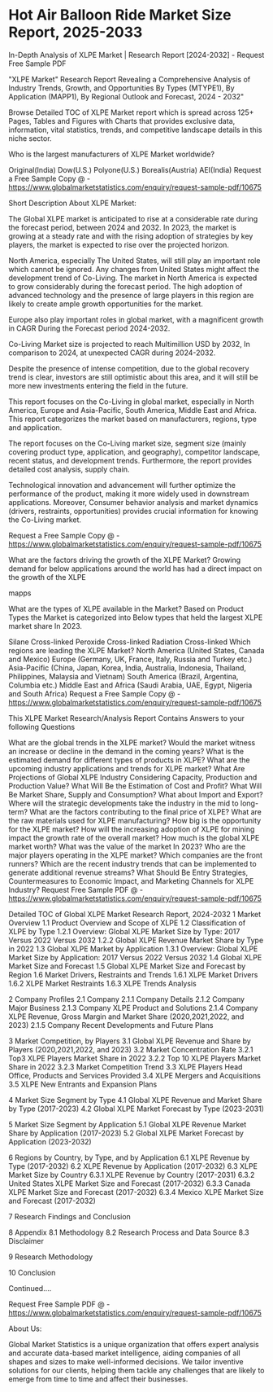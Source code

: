 <H1>Hot Air Balloon Ride Market Size Report, 2025-2033</H1>
In-Depth Analysis of XLPE Market | Research Report [2024-2032] - Request Free Sample PDF

"XLPE Market" Research Report Revealing a Comprehensive Analysis of Industry Trends, Growth, and Opportunities By Types (MTYPE1), By Application (MAPP1), By Regional Outlook and Forecast, 2024 - 2032"

Browse Detailed TOC of XLPE Market report which is spread across 125+ Pages, Tables and Figures with Charts that provides exclusive data, information, vital statistics, trends, and competitive landscape details in this niche sector.

Who is the largest manufacturers of XLPE Market worldwide?

Original(India)
Dow(U.S.)
Polyone(U.S.)
Borealis(Austria)
AEI(India)
Request a Free Sample Copy @ - https://www.globalmarketstatistics.com/enquiry/request-sample-pdf/10675

Short Description About XLPE Market:

The Global XLPE market is anticipated to rise at a considerable rate during the forecast period, between 2024 and 2032. In 2023, the market is growing at a steady rate and with the rising adoption of strategies by key players, the market is expected to rise over the projected horizon.

North America, especially The United States, will still play an important role which cannot be ignored. Any changes from United States might affect the development trend of Co-Living. The market in North America is expected to grow considerably during the forecast period. The high adoption of advanced technology and the presence of large players in this region are likely to create ample growth opportunities for the market.

Europe also play important roles in global market, with a magnificent growth in CAGR During the Forecast period 2024-2032.

Co-Living Market size is projected to reach Multimillion USD by 2032, In comparison to 2024, at unexpected CAGR during 2024-2032.

Despite the presence of intense competition, due to the global recovery trend is clear, investors are still optimistic about this area, and it will still be more new investments entering the field in the future.

This report focuses on the Co-Living in global market, especially in North America, Europe and Asia-Pacific, South America, Middle East and Africa. This report categorizes the market based on manufacturers, regions, type and application.

The report focuses on the Co-Living market size, segment size (mainly covering product type, application, and geography), competitor landscape, recent status, and development trends. Furthermore, the report provides detailed cost analysis, supply chain.

Technological innovation and advancement will further optimize the performance of the product, making it more widely used in downstream applications. Moreover, Consumer behavior analysis and market dynamics (drivers, restraints, opportunities) provides crucial information for knowing the Co-Living market.

Request a Free Sample Copy @ - https://www.globalmarketstatistics.com/enquiry/request-sample-pdf/10675

What are the factors driving the growth of the XLPE Market?
Growing demand for below applications around the world has had a direct impact on the growth of the XLPE

mapps

What are the types of XLPE available in the Market?
Based on Product Types the Market is categorized into Below types that held the largest XLPE market share In 2023.


Silane Cross-linked
Peroxide Cross-linked
Radiation Cross-linked
Which regions are leading the XLPE Market?
North America (United States, Canada and Mexico)
Europe (Germany, UK, France, Italy, Russia and Turkey etc.)
Asia-Pacific (China, Japan, Korea, India, Australia, Indonesia, Thailand, Philippines, Malaysia and Vietnam)
South America (Brazil, Argentina, Columbia etc.)
Middle East and Africa (Saudi Arabia, UAE, Egypt, Nigeria and South Africa)
Request a Free Sample Copy @ - https://www.globalmarketstatistics.com/enquiry/request-sample-pdf/10675

This XLPE Market Research/Analysis Report Contains Answers to your following Questions

What are the global trends in the XLPE market? Would the market witness an increase or decline in the demand in the coming years?
What is the estimated demand for different types of products in XLPE? What are the upcoming industry applications and trends for XLPE market?
What Are Projections of Global XLPE Industry Considering Capacity, Production and Production Value? What Will Be the Estimation of Cost and Profit? What Will Be Market Share, Supply and Consumption? What about Import and Export?
Where will the strategic developments take the industry in the mid to long-term?
What are the factors contributing to the final price of XLPE? What are the raw materials used for XLPE manufacturing?
How big is the opportunity for the XLPE market? How will the increasing adoption of XLPE for mining impact the growth rate of the overall market?
How much is the global XLPE market worth? What was the value of the market In 2023?
Who are the major players operating in the XLPE market? Which companies are the front runners?
Which are the recent industry trends that can be implemented to generate additional revenue streams?
What Should Be Entry Strategies, Countermeasures to Economic Impact, and Marketing Channels for XLPE Industry?
Request Free Sample PDF @ - https://www.globalmarketstatistics.com/enquiry/request-sample-pdf/10675

Detailed TOC of Global XLPE Market Research Report, 2024-2032
1 Market Overview
1.1 Product Overview and Scope of XLPE
1.2 Classification of XLPE by Type
1.2.1 Overview: Global XLPE Market Size by Type: 2017 Versus 2022 Versus 2032
1.2.2 Global XLPE Revenue Market Share by Type in 2022
1.3 Global XLPE Market by Application
1.3.1 Overview: Global XLPE Market Size by Application: 2017 Versus 2022 Versus 2032
1.4 Global XLPE Market Size and Forecast
1.5 Global XLPE Market Size and Forecast by Region
1.6 Market Drivers, Restraints and Trends
1.6.1 XLPE Market Drivers
1.6.2 XLPE Market Restraints
1.6.3 XLPE Trends Analysis

2 Company Profiles
2.1 Company
2.1.1 Company Details
2.1.2 Company Major Business
2.1.3 Company XLPE Product and Solutions
2.1.4 Company XLPE Revenue, Gross Margin and Market Share (2020,2021,2022, and 2023)
2.1.5 Company Recent Developments and Future Plans

3 Market Competition, by Players
3.1 Global XLPE Revenue and Share by Players (2020,2021,2022, and 2023)
3.2 Market Concentration Rate
3.2.1 Top3 XLPE Players Market Share in 2022
3.2.2 Top 10 XLPE Players Market Share in 2022
3.2.3 Market Competition Trend
3.3 XLPE Players Head Office, Products and Services Provided
3.4 XLPE Mergers and Acquisitions
3.5 XLPE New Entrants and Expansion Plans

4 Market Size Segment by Type
4.1 Global XLPE Revenue and Market Share by Type (2017-2023)
4.2 Global XLPE Market Forecast by Type (2023-2031)

5 Market Size Segment by Application
5.1 Global XLPE Revenue Market Share by Application (2017-2023)
5.2 Global XLPE Market Forecast by Application (2023-2032)

6 Regions by Country, by Type, and by Application
6.1 XLPE Revenue by Type (2017-2032)
6.2 XLPE Revenue by Application (2017-2032)
6.3 XLPE Market Size by Country
6.3.1 XLPE Revenue by Country (2017-2031)
6.3.2 United States XLPE Market Size and Forecast (2017-2032)
6.3.3 Canada XLPE Market Size and Forecast (2017-2032)
6.3.4 Mexico XLPE Market Size and Forecast (2017-2032)

7 Research Findings and Conclusion

8 Appendix
8.1 Methodology
8.2 Research Process and Data Source
8.3 Disclaimer

9 Research Methodology

10 Conclusion

Continued….

Request Free Sample PDF @ - https://www.globalmarketstatistics.com/enquiry/request-sample-pdf/10675

About Us:

Global Market Statistics is a unique organization that offers expert analysis and accurate data-based market intelligence, aiding companies of all shapes and sizes to make well-informed decisions. We tailor inventive solutions for our clients, helping them tackle any challenges that are likely to emerge from time to time and affect their businesses.

